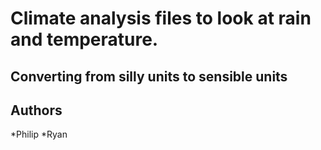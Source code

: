 # Climate analysis files to look at rain and temperature.
## Converting from silly units to sensible units
## Authors
*Philip 
*Ryan 
